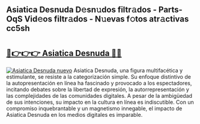 ## Asiatica Desnuda D𝚎sn𝚞dos filtr𝚊dos - Parts-OqS Vid𝚎os filtr𝚊dos - N𝚞evas f𝚘tos atr𝚊ctivas cc5sh

# <h2><a href="http://mb8d6le.tromn.icu/?c=Asiatica+Desnuda">🔗👉👉👉 Asiatica Desnuda 🔗🔗</a></h2>

[![Asiatica Desnuda nuevo](https://i.imgur.com/pEAQMta.gif)](http://mb8d6le.tromn.icu/?c=Asiatica+Desnuda)
Asiatica Desnuda, una figura multifacética y estimulante, se resiste a la categorización simple. Su enfoque distintivo de la autopresentación en línea ha fascinado y provocado a los espectadores, incitando debates sobre la libertad de expresión, la autorrepresentación y las complejidades de las comunidades digitales. A pesar de la ambigüedad de sus intenciones, su impacto en la cultura en línea es indiscutible. Con un compromiso inquebrantable y un magnetismo innegable, el impacto de Asiatica Desnuda en los medios digitales es imparable.
